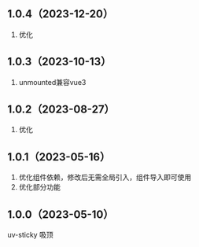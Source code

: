## 1.0.4（2023-12-20）
1. 优化
## 1.0.3（2023-10-13）
1. unmounted兼容vue3
## 1.0.2（2023-08-27）
1. 优化
## 1.0.1（2023-05-16）
1. 优化组件依赖，修改后无需全局引入，组件导入即可使用
2. 优化部分功能
## 1.0.0（2023-05-10）
uv-sticky 吸顶
